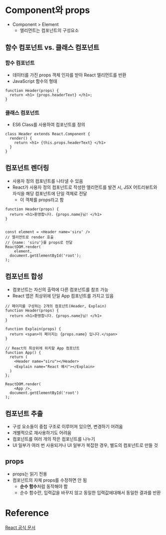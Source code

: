 # Component와 props

* Component > Element
  * 엘리먼트는 컴포넌트의 구성요소




## 함수 컴포넌트 vs. 클래스 컴포넌트

### 함수 컴포넌트

* 데이터를 가진 props 객체 인자를 받아 React 엘리먼트를 반환
* JavaScript 함수의 형태

```react
function Header(props) {
  return <h1> {props.headerText} </h1>;
}
```



### 클래스 컴포넌트

* ES6 Class를 사용하여 컴포넌트를 정의

```react
class Header extends React.Component {
  render() {
    return <h1> {this.props.headerText} </h1>
  }
}
```



## 컴포넌트 렌더링

* 사용자 정의 컴포넌트를 나타낼 수 있음
* React가 사용자 정의 컴포넌트로 작성한 엘리먼트를 발견 시, JSX 어트리뷰트와 자식을 해당 컴포넌트에 단일 객체로 전달
  * 이 객체를 props라고 함

```react
function Header(props) {
  return <h1>환영합니다. {props.name}님! </h1>
}


const element = <Header name='siru' />
// 엘리먼트로 render 호출
// {name: 'siru'}를 props로 전달
ReactDOM.render(
	element,
  document.getElementById('root');
);
```



## 컴포넌트 합성

* 컴포넌트는 자신의 출력에 다른 컴포넌트를 참조 가능
* React 앱은 최상위에 단일 App 컴포넌트를 가지고 있음

```react
// 페이지를 구성하는 2개의 컴포넌트(Header, Explain)
function Header(props) {
  return <h1>환영합니다. {props.name}님! </h1>
}

function Explain(props) {
  return <span>이 페이지는 {props.name} 입니다.</span>
}

// React의 최상위에 위치할 App 컴포넌트
function App() {
  return (
  	<Header name="siru"></Header>
    <Explain name="React 예시"></Explain>
  )
};

ReactDOM.render(
	<App />,
  document.getElementById('root')
);
```





## 컴포넌트 추출

* 구성 요소들이 중첩 구조로 이루어져 있으면, 변경하기 어려움
* 개별적으로 재사용하기도 어려움
* 컴포넌트를 여러 개의 작은 컴포넌트를 나누기
* UI 일부가 여러 번 사용되거나 UI 일부가 복잡한 경우, 별도의 컴포넌트로 만들 것



## props

* props는 읽기 전용
* 컴포넌트의 자체 props를 수정하면 안 됨
  * **순수 함수**처럼 동작해야 함
  * 순수 함수란, 입력값을 바꾸지 않고 동일한 입력값에대해서 동일한 결과를 반환



# Reference

[React 공식 문서](https://ko.reactjs.org/)